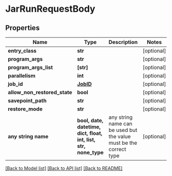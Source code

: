 # JarRunRequestBody


## Properties
Name | Type | Description | Notes
------------ | ------------- | ------------- | -------------
**entry_class** | **str** |  | [optional] 
**program_args** | **str** |  | [optional] 
**program_args_list** | **[str]** |  | [optional] 
**parallelism** | **int** |  | [optional] 
**job_id** | [**JobID**](JobID.md) |  | [optional] 
**allow_non_restored_state** | **bool** |  | [optional] 
**savepoint_path** | **str** |  | [optional] 
**restore_mode** | **str** |  | [optional] 
**any string name** | **bool, date, datetime, dict, float, int, list, str, none_type** | any string name can be used but the value must be the correct type | [optional]

[[Back to Model list]](../README.md#documentation-for-models) [[Back to API list]](../README.md#documentation-for-api-endpoints) [[Back to README]](../README.md)


